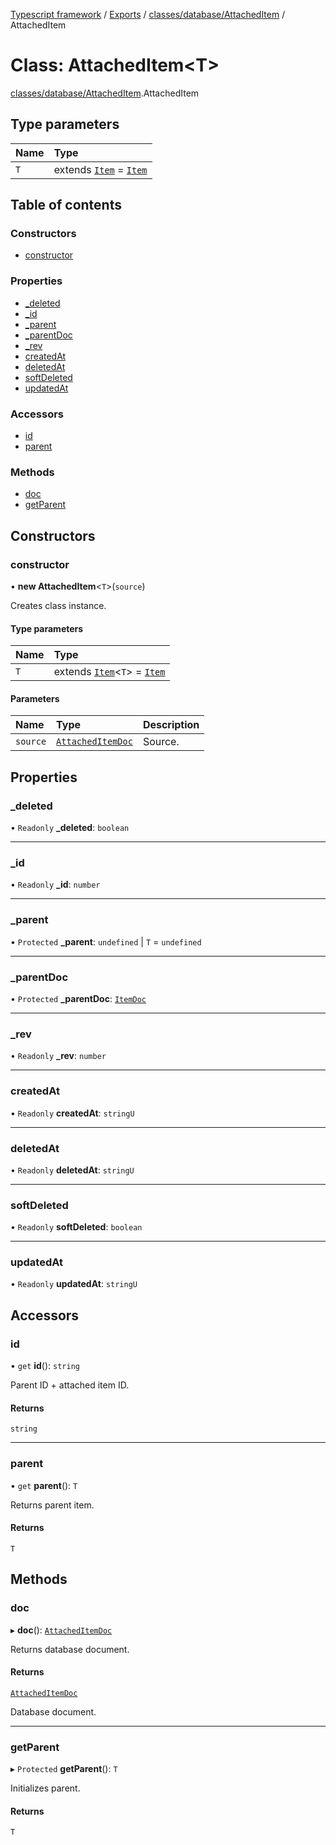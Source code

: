 [Typescript framework](../index.md) / [Exports](../modules.md) / [classes/database/AttachedItem](../modules/classes_database_AttachedItem.md) / AttachedItem

# Class: AttachedItem<T\>

[classes/database/AttachedItem](../modules/classes_database_AttachedItem.md).AttachedItem

## Type parameters

| Name | Type |
| :------ | :------ |
| `T` | extends [`Item`](classes_database_Item.Item.md) = [`Item`](classes_database_Item.Item.md) |

## Table of contents

### Constructors

- [constructor](classes_database_AttachedItem.AttachedItem.md#constructor)

### Properties

- [\_deleted](classes_database_AttachedItem.AttachedItem.md#_deleted)
- [\_id](classes_database_AttachedItem.AttachedItem.md#_id)
- [\_parent](classes_database_AttachedItem.AttachedItem.md#_parent)
- [\_parentDoc](classes_database_AttachedItem.AttachedItem.md#_parentdoc)
- [\_rev](classes_database_AttachedItem.AttachedItem.md#_rev)
- [createdAt](classes_database_AttachedItem.AttachedItem.md#createdat)
- [deletedAt](classes_database_AttachedItem.AttachedItem.md#deletedat)
- [softDeleted](classes_database_AttachedItem.AttachedItem.md#softdeleted)
- [updatedAt](classes_database_AttachedItem.AttachedItem.md#updatedat)

### Accessors

- [id](classes_database_AttachedItem.AttachedItem.md#id)
- [parent](classes_database_AttachedItem.AttachedItem.md#parent)

### Methods

- [doc](classes_database_AttachedItem.AttachedItem.md#doc)
- [getParent](classes_database_AttachedItem.AttachedItem.md#getparent)

## Constructors

### constructor

• **new AttachedItem**<`T`\>(`source`)

Creates class instance.

#### Type parameters

| Name | Type |
| :------ | :------ |
| `T` | extends [`Item`](classes_database_Item.Item.md)<`T`\> = [`Item`](classes_database_Item.Item.md) |

#### Parameters

| Name | Type | Description |
| :------ | :------ | :------ |
| `source` | [`AttachedItemDoc`](../interfaces/classes_database_AttachedItem.AttachedItemDoc.md) | Source. |

## Properties

### \_deleted

• `Readonly` **\_deleted**: `boolean`

___

### \_id

• `Readonly` **\_id**: `number`

___

### \_parent

• `Protected` **\_parent**: `undefined` \| `T` = `undefined`

___

### \_parentDoc

• `Protected` **\_parentDoc**: [`ItemDoc`](../interfaces/classes_database_Item.ItemDoc.md)

___

### \_rev

• `Readonly` **\_rev**: `number`

___

### createdAt

• `Readonly` **createdAt**: `stringU`

___

### deletedAt

• `Readonly` **deletedAt**: `stringU`

___

### softDeleted

• `Readonly` **softDeleted**: `boolean`

___

### updatedAt

• `Readonly` **updatedAt**: `stringU`

## Accessors

### id

• `get` **id**(): `string`

Parent ID + attached item ID.

#### Returns

`string`

___

### parent

• `get` **parent**(): `T`

Returns parent item.

#### Returns

`T`

## Methods

### doc

▸ **doc**(): [`AttachedItemDoc`](../interfaces/classes_database_AttachedItem.AttachedItemDoc.md)

Returns database document.

#### Returns

[`AttachedItemDoc`](../interfaces/classes_database_AttachedItem.AttachedItemDoc.md)

Database document.

___

### getParent

▸ `Protected` **getParent**(): `T`

Initializes parent.

#### Returns

`T`
